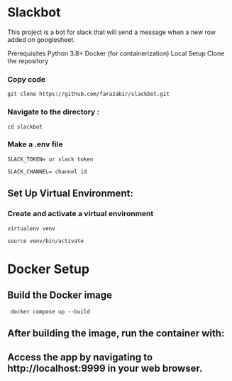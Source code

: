 # Slackbot

This project is a bot for slack that will send a message when a new row added on googlesheet.

Prerequisites
Python 3.8+
Docker (for containerization)
Local Setup
Clone the repository

### Copy code

`git clone https://github.com/farazabir/slackbot.git`

### Navigate to the directory :

`cd slackbot`

### Make a .env file

`SLACK_TOKEN= ur slack token`

`SLACK_CHANNEL= channel id`

## Set Up Virtual Environment:

### Create and activate a virtual environment

`virtualenv venv`

`source venv/bin/activate`

# Docker Setup

## Build the Docker image

` docker compose up --build`

## After building the image, run the container with:

## Access the app by navigating to http://localhost:9999 in your web browser.
